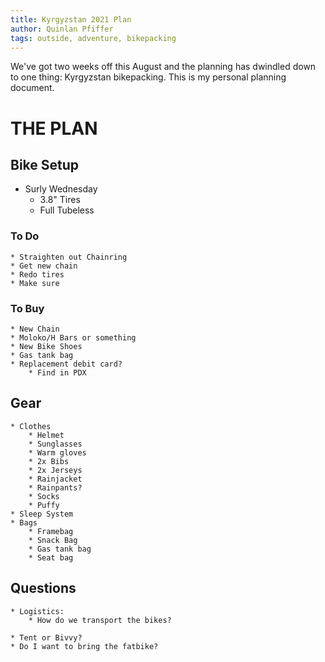```yaml
---
title: Kyrgyzstan 2021 Plan
author: Quinlan Pfiffer
tags: outside, adventure, bikepacking
---
```


We've got two weeks off this August and the planning has dwindled down to one
thing: Kyrgyzstan bikepacking. This is my personal planning document.

# THE PLAN

## Bike Setup

* Surly Wednesday
    * 3.8" Tires
    * Full Tubeless

### To Do
    * Straighten out Chainring
    * Get new chain
    * Redo tires
    * Make sure 

### To Buy
    * New Chain
    * Moloko/H Bars or something
    * New Bike Shoes
    * Gas tank bag
    * Replacement debit card?
        * Find in PDX

## Gear
    * Clothes
        * Helmet
        * Sunglasses
        * Warm gloves
        * 2x Bibs
        * 2x Jerseys
        * Rainjacket
        * Rainpants?
        * Socks
        * Puffy
    * Sleep System
    * Bags
        * Framebag
        * Snack Bag
        * Gas tank bag
        * Seat bag

## Questions
    * Logistics:
        * How do we transport the bikes?

    * Tent or Bivvy?
    * Do I want to bring the fatbike?
